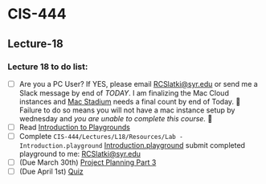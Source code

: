# CIS-444 
## Lecture-18



### Lecture 18 to do list:

* [ ] Are you a PC User? If YES,  please email RCSlatki@syr.edu or send me a Slack message by end of *TODAY*. I am finalizing the Mac Cloud instances and [Mac Stadium](https://www.macstadium.com) needs a final count by end of Today. 🚨Failure to do so means you will not have a mac instance setup by wednesday and _you are unable to complete this course._ 🚨 
* [ ] Read [Introduction to Playgrounds](https://github.com/SyracuseUniversity-CIS444/CIS-444/blob/master/Lectures/L18/resources/1-01%20IntroPlaygrounds.key)
* [ ] Complete `CIS-444/Lectures/L18/Resources/Lab - Introduction.playground`  [Introduction.playground](https://github.com/SyracuseUniversity-CIS444/CIS-444/tree/master/Lectures/L18/resources/Lab%20-%20Introduction.playground) submit completed playground to me: RCSlatki@syr.edu
* [ ] (Due March 30th) [Project Planning Part 3](https://github.com/SyracuseUniversity-CIS444/Project-Planning-Part-3) 
* [ ]  (Due April 1st) [Quiz](https://github.com/SyracuseUniversity-CIS444/Quiz-1)
